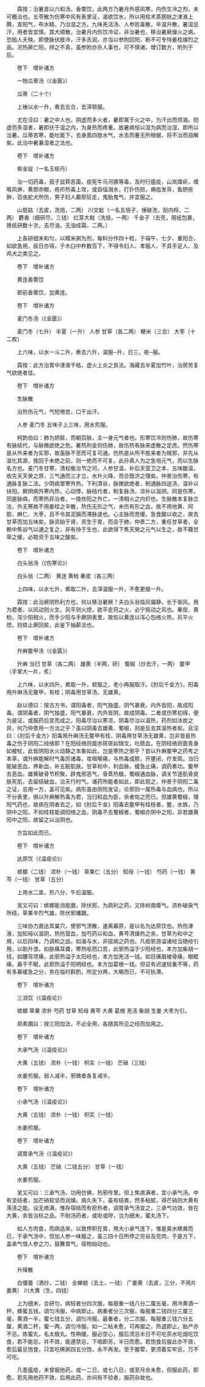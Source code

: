 <!-- { "loadSidebar": true } -->
　　霖按：治暑首以六和汤、香薷饮，此两方乃暑月外感风寒，内伤生冷之剂，未可概治也。五苓散为伤寒中风有表里证，渴欲饮水，所以用桂术蒸膀胱之津液上腾，宣阳气，布水精，乃治湿之方。九味羌活汤、人参败毒散，辛温升散，暑湿忌汗，用者皆宜慎。其大顺散，治暑月内伤饮冷证，非治暑也，移治暑厥燥火之病，恐贻人夭殃。即使脉伏肢冷，汗多舌润，亦当以参附回阳，断不可专恃姜桂燥烈之品。况热厥亡阳，辨之不真，虽参附亦杀人事也，可不慎诸，增订数方，附列于后。

　　卷下　增补诸方

　　一物瓜蒂汤（《金匮》）

　　瓜蒂（二十个）

　　上锉以水一升，煮去五合，去滓顿服。

　　尤在泾曰：暑之中人也，阴虚而多火者，暑即寓于火之中，为汗出而烦渴。阳虚而多湿者，暑即伏于湿之内，为身热而疼重。故暑病恒以湿为病而治湿，即所以治暑。瓜蒂苦寒，能吐能下，去身面四肢水气，水去而暑无所根据，将不治而自解矣。此治中暑兼湿者之法也。

　　卷下　增补诸方

　　紫金锭（一名玉枢丹）

　　治一切药毒，菰子鼠莽恶菌，疫死牛马河豚等毒，及时行瘟疫，山岚瘴疟，缠喉风痹，黄胆赤眼，疮疖热毒上攻，或自缢溺水，打扑伤损，痈疽发背，鱼脐疮肿，百虫蛇犬所伤，男子妇人癫邪狂走，鬼胎鬼气，并宜服之。

　　山慈姑（去皮，洗焙，二两） 川文蛤（一名五倍子，捶破洗，刮内桴，二两） 麝香（细研尽，三钱） 红芽大戟（洗焙，一两） 千金子（去壳，用纸包裹，换纸研数十次，去尽油，无油成霜，二两。）

　　上各研细末和匀，以糯米粥为剂，每料分作四十粒，于端午、七夕、重阳合，如欲急用，辰日亦得，于木臼中杵数百下，不得令妇人、孝服人、不具手足人、及鸡犬之类见之。

　　卷下　增补诸方

　　黄连香薷饮

　　即前香薷饮，加黄连。

　　卷下　增补诸方

　　麦门冬汤（《金匮》）

　　麦门冬（七升） 半夏（一升） 人参 甘草（各二两） 粳米（三合） 大枣（十二枚）

　　上六味，以水一斗二升，煮去六升，温服─升，日三，夜─服。

　　霖按：此方治胃中津液干枯，虚火上炎之良法。海藏去半夏加竹叶，治房劳复气欲绝者佳。

　　卷下　增补诸方

　　生脉散

　　治热伤元气，气短倦怠，口干出汗。

　　人参 麦门冬 五味子上三味，用水煎服。

　　柯韵伯曰：肺为娇脏，而朝百脉，主一身元气者也。形寒饮冷则伤肺，故伤寒有脉结代，与脉微欲绝之危。暑热刑金则伤肺，故伤热有脉来虚散之足虑。然伤寒是从外来者为实邪，故虽脉不至而可复可通。伤热是从所不胜来者为贼邪，非先从滋化其源，挽回于未绝之前，则一绝而不可复。此孙真人为之急培元气，而以生脉名方也。麦门冬甘寒，清权衡治节之司，人参甘温，补后天营卫之本，五味酸温，收先天天癸之原，三气通而三才立，水升火降，而合既济之理矣。仲景治伤寒，有通脉复脉二法。少阴病里寒外热，下利清谷，脉微欲绝者，制通脉四逆汤，温补以扶阳。厥阴病外寒内热，心动悸，脉结代者，制复脉汤，凉补以滋阴。同是伤寒，同是脉病，而寒热异治者，一挽坎阳之外亡，一清相火之内炽也。生脉散本复脉立法，外无寒故不用姜桂之辛散，热伤无形之气，未伤有形之血，故不用地黄、阿胶、麻仁、大枣，且不令其泥膈而滞脉道也。心主脉而苦缓，急食酸以收之，故去甘草而加五味矣。脉资始于肾，资生于胃，而会于肺，仲景二方，重任甘草者，全赖中焦谷气以通之复之，非有待于生也，此欲得下焦天癸之元气以生之，故不藉甘草之缓，必取资于五味之酸矣。

　　卷下　增补诸方

　　白头翁汤（《伤寒论》）

　　白头翁（二两） 黄连 黄柏 秦皮（各三两）

　　上四味，以水七升，煮取二升，去滓温服一升，不愈更服一升。

　　霖按：此治厥阴热利方也，何以移治暑厥？夫白头翁临风偏静，长于驱风，用为君者，以风动则火生，风平则火熄，欲平走窍之火，必宁摇动之风也。秦皮、黄柏，泻少阳相火，而手少阳与手厥阴表里，故佐以黄连以泻心包络火热，风平火熄，则痉止厥回矣，此釜下抽薪法也。

　　卷下　增补诸方

　　升麻鳖甲汤（《金匮》）

　　升麻 当归 甘草（各二两） 雄黄（半两，研） 蜀椒（炒去汗，一两） 鳖甲（手掌大一片，炙）

　　上六味，以水四升，煮取一升，顿服之，老小再服取汗。《肘后千金方》，阳毒用升麻汤无鳖甲，有桂；阴毒用甘草汤，无雄黄。

　　赵以德曰：按古方书，谓阳毒者，阳气独盛，阴气暴衰，内外皆阳，故成阳毒。谓阴毒者，阴气独盛，阳气暴衰，内外皆阴，故成阴毒。二者或伤寒初得，便为是证，或服药后变而成之。阳毒尽治以寒凉，阴毒尽治以温热，药剂如冰炭之异，何乃仲景用一方治之乎？虽曰阴毒去雄黄、蜀椒，则是反去其温热者矣。且注曰：《肘后千金方》阳毒用升麻汤无鳖甲有桂，阴毒用甘草汤无雄黄，岂非皆是热毒之伤于阴阳二经络耶？在阳经络则面赤斑斑如锦文，吐脓血，在阴经络则面青身如被杖，此皆阴阳水火动静之本象如此，岂是寒热之邪乎？尝以升麻鳖甲之药考之本草，谓升麻能解时气毒厉诸毒，攻咽喉痛，与热毒成脓，开壅闭，疗发斑。当归能破恶血，养新血，补五脏肌肤。甘草和中，利血脉，缓急止痛，调药奏功。鳖甲去恶血。雄黄破骨节积聚，辟鬼邪恶气，骨蒸热极。蜀椒通血脉，调关节逐肌骨皮肤死肌，去留结破血，治天行时气。诸药所能者如此，即此观之，仲景于阴阳二毒之证，总用一方，盖可见矣。病形虽由阴阳发证，论邪则一属热毒与血病也。所以不分表里，俱以升麻解热毒为君，当归和血为臣，余者佐之而已。但雄黄蜀椒，理阳气药也，故病在阴者去之，如《肘后千金》阳毒去鳖甲有桂枝者。鳖，水族，乃阴中之阳，不如桂枝能调阳络之血，阴毒不去蜀椒者，蜀椒亦阴中之阳，非若雄黄阳中之阳，故留之以治阴也。

　　方旨如此而已。

　　卷下　增补诸方

　　达原饮（《温疫论》）

　　槟榔（二钱） 浓朴（一钱） 草果仁（五分） 知母（一钱） 芍药（一钱） 黄芩（一钱） 甘草（五分）

　　上用水二盅，煎八分，午后温服。

　　吴又可曰：槟榔能消能磨，除伏邪，为疏利之药，又除岭南瘴气。浓朴破戾气所结，草果辛烈气雄，除伏邪蟠踞。

　　三味协力直达其巢穴，使邪气溃散，速离募原，是以名为达原饮也。热伤津液，加知母以滋阴，热伤营血，加芍药以和血，黄芩清燥热之余，甘草为和中之用，以后四味，乃调和之品，如渴与水，非拔病之药也。凡疫邪游溢诸经当随经引用，以助升泄。如胁痛耳聋，寒热呕而口苦，此邪热溢于少阳经也，本方加柴胡一钱，如腰背项痛，此邪热溢于太阳经也，本方加羌活一钱。如目痛眉棱骨痛，眼眶痛，鼻干不眠，此邪热溢于阳明经也，本方加葛根一钱。但证有迟速轻重不等，药有多寡缓急之分，务在临时斟酌，所定分两，大略而已，不可执滞。

　　卷下　增补诸方

　　三消饮（《温疫论》）

　　槟榔 草果 浓朴 芍药 甘草 知母 黄芩 大黄 葛根 羌活 柴胡 生姜 大枣为引。

　　郑素圃曰：按三阳加法，不必全用，各随其所见之经而加用之。

　　卷下　增补诸方

　　大承气汤（《温疫论》）

　　大黄（五钱） 浓朴（一钱） 枳实（一钱） 芒硝（三钱）

　　水姜煎服。弱人减半，邪微者各复减半。

　　卷下　增补诸方

　　小承气汤（《温疫论》）

　　大黄（五钱） 浓朴（一钱） 枳实（一钱）

　　水姜煎服。

　　卷下　增补诸方

　　调胃承气汤（《温疫论》）

　　大黄（五钱） 芒硝（二钱五分） 甘草（一钱）

　　水姜煎服。

　　吴又可曰：三承气汤，功用仿佛，热邪传里。但上焦痞满者，宜小承气汤。中有坚结者，加芒硝软坚而润燥。病久失下，虽有结粪，然多粘腻，得芒硝则大黄有荡涤之能。设无痞满，惟存宿结而有瘀热者，调胃承气汤宜之，三承气功效，皆在大黄，余皆治标之品，不耐汤药者，或呕或哕，当为细末，蜜丸汤下。

　　如人方肉食，而病适来，以致停积在胃，用大小承气连下，惟是臭水稀粪而已，于承气汤中，但加人参一味服之，虽三四十日所停之完谷及完肉，于是方下，盖承气借人参之力，鼓舞胃气，宿物始动也。

　　卷下　增补诸方

　　升降散

　　白僵蚕（酒炒，二钱） 全蝉蜕（去土，一钱） 广姜黄（去皮，三分，不用片姜黄） 川大黄（生，四钱）

　　上为细末，合研匀，病轻者分四次服，每服重一钱八分二厘五毫，用冷黄酒一杯，蜂蜜五钱，调匀冷服，中病即止。病重者分三次服，每服重二钱四分三厘三毫，黄酒一半，蜜七钱五分，调匀冷服。最重者，分二次服，每服重三钱六分五厘，黄酒二杯，蜜一两，调匀冷服。如一二帖未愈，可再服之，热退即止。胎产亦不忌。炼蜜丸，名太极丸。性稍缓，服必空心，服后须忌半日不可吃茶水吃烟吃饮食，若不能忌，并不效，能遵禁忌，下咽即苏，半日而愈。若饱食后服此亦不效，愈后最忌饱食，只宜吃稀粥四五分饱，永不再发。至于腥荤，更须着实牢忌，万不可吃。

　　凡患瘟疫，未曾服他药，或一二日，或七八日，或至月余未愈，但服此药，即愈。若先用他药不效，后用此药，亦间有不验者，服药杂故也。

